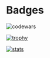 # Badges

![codewars](https://www.codewars.com/users/nicolaslechenic/badges/large)

[![trophy](https://github-profile-trophy.vercel.app/?username=nicolaslechenic&theme=dracula&rank=S,AAA,AA)](https://github.com/ryo-ma/github-profile-trophy)

[![stats](https://github-readme-stats.vercel.app/api/top-langs/?username=nicolaslechenic&hide=html,css)](https://github.com/anuraghazra/github-readme-stats)

